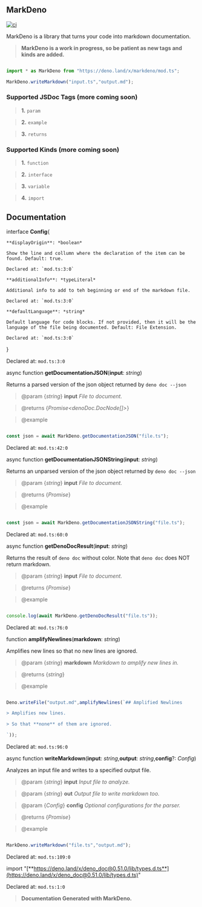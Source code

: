 ## MarkDeno

[![ci](https://github.com/ThatGhostYT/markdeno/actions/workflows/ci.yml/badge.svg)](https://github.com/ThatGhostYT/markdeno/actions/workflows/ci.yml)

        

MarkDeno is a library that turns your code into markdown documentation.

        

> **MarkDeno is a work in progress, so be patient as new tags and kinds are added.**

```ts

import * as MarkDeno from "https://deno.land/x/markdeno/mod.ts";

MarkDeno.writeMarkdown("input.ts","output.md");

```

### Supported JSDoc Tags (more coming soon)

> **1.** `param`

> **2.** `example`

> **3.** `returns`

### Supported Kinds (more coming soon)

> **1.** `function`

> **2.** `interface`

> **3.** `variable`

> **4.** `import`

## Documentation

interface **Config**{

	**displayOrigin**: *boolean*

	Show the line and collumn where the declaration of the item can be found. Default: true.

	Declared at: `mod.ts:3:0`

	**additionalInfo**: *typeLiteral*

	Additional info to add to teh beginning or end of the markdown file.

	Declared at: `mod.ts:3:0`

	**defaultLanguage**: *string*

	Default language for code blocks. If not provided, then it will be the language of the file being documented. Default: File Extension.

	Declared at: `mod.ts:3:0`

}

Declared at: `mod.ts:3:0`

async function **getDocumentationJSON**(**input**: *string*)

Returns a parsed version of the json object returned by `deno doc --json`

> @param {*string*} **input** *File to document.*

> @returns {*Promise<denoDoc.DocNode[]>*} 

> @example

```ts

const json = await MarkDeno.getDocumentationJSON("file.ts");

```

Declared at: `mod.ts:42:0`

async function **getDocumentationJSONString**(**input**: *string*)

Returns an unparsed version of the json object returned by `deno doc --json`

> @param {*string*} **input** *File to document.*

> @returns {*Promise<string>*} 

> @example

```ts

const json = await MarkDeno.getDocumentationJSONString("file.ts");

```

Declared at: `mod.ts:60:0`

async function **getDenoDocResult**(**input**: *string*)

Returns the result of `deno doc` without color. Note that `deno doc` does NOT return markdown.

> @param {*string*} **input** *File to document.*

> @returns {*Promise<string>*} 

> @example

```ts

console.log(await MarkDeno.getDenoDocResult("file.ts"));

```

Declared at: `mod.ts:76:0`

function **amplifyNewlines**(**markdown**: *string*)

Amplifies new lines so that no new lines are ignored.

> @param {*string*} **markdown** *Markdown to amplify new lines in.*

> @returns {*string*} 

> @example

```ts

Deno.writeFile("output.md",amplifyNewlines(`## Amplified Newlines

> Amplifies new lines.

> So that **none** of them are ignored.

`));

```

Declared at: `mod.ts:96:0`

async function **writeMarkdown**(**input**: *string*,**output**: *string*,**config**?: *Config*)

Analyzes an input file and writes to a specified output file.

> @param {*string*} **input** *Input file to analyze.*

> @param {*string*} **out** *Output file to write markdown too.*

> @param {*Config*} **config** *Optional configurations for the parser.*

> @returns {*Promise<void>*} 

> @example

```ts

MarkDeno.writeMarkdown("file.ts","output.md");

```

Declared at: `mod.ts:109:0`

import "[**https://deno.land/x/deno_doc@0.51.0/lib/types.d.ts**](https://deno.land/x/deno_doc@0.51.0/lib/types.d.ts)"

Declared at: `mod.ts:1:0`

> **Documentation Generated with MarkDeno.**